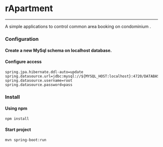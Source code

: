 # rApartment

---

A simple applications to control common area booking on condominium .

### Configuration

#### Create a new MySql schema on localhost database. 

#### Configure access

```
spring.jpa.hibernate.ddl-auto=update
spring.datasource.url=jdbc:mysql://${MYSQL_HOST:localhost}:4720/DATABASE_SCHEMA
spring.datasource.username=root
spring.datasource.password=pass
```

### Install

#### Using npm

```bash
npm install
```

#### Start project

```bash
mvn spring-boot:run
```
